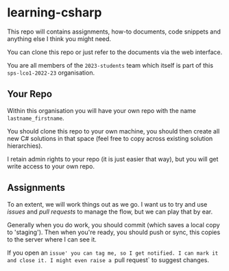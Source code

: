 # learning-csharp

This repo will contains assignments, how-to documents, code snippets and anything else I think you might need. 

You can clone this repo or just refer to the documents via the web interface. 

You are all members of the `2023-students` team which itself is part of this `sps-lco1-2022-23` organisation. 

## Your Repo

Within this organisation you will have your own repo with the name `lastname_firstname`. 

You should clone this repo to your own machine, you should then create all new C# solutions in that space (feel free to copy across existing solution hierarchies). 

I retain admin rights to your repo (it is just easier that way), but you will get write access to your own repo. 

## Assignments 

To an extent, we will work things out as we go. I want us to try and use _issues_ and _pull requests_ to manage the flow, but we can play that by ear. 

Generally when you do work, you should commit (which saves a local copy to 'staging'). Then when you're ready, you should push or sync, this copies to the server where I can see it. 

If you open an `issue' you can tag me, so I get notified. I can mark it and close it. I might even raise a `pull request` to suggest changes. 

